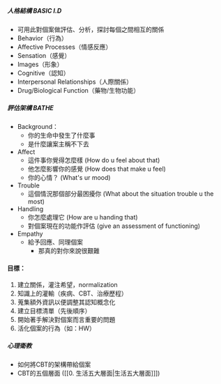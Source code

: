 ##### 人格結構 BASIC I.D
- 可用此對個案做評估、分析，探討每個之間相互的關係
-   Behavior（行為）
- Affective Processes（情感反應）
- Sensation（感覺）
- Images（形象）
- Cognitive（認知）
- Interpersonal Relationships（人際關係）
- Drug/Biological Function（藥物/生物功能）


##### 評估架構 BATHE
- Background：
	- 你的生命中發生了什麼事
	- 是什麼讓案主稱不下去
- Affect
	- 這件事你覺得怎麼樣 (How do u feel about that)
	- 他怎麼影響你的感覺 (How does that make u feel)
	- 你的心情？ (What's ur mood)
- Trouble
	- 這個情況那個部分最困擾你 (What about the situation trouble u the most)
- Handling
	- 你怎麼處理它 (How are u handing that)
	- 對個案現在的功能作評估 (give an assessment of functioning)
- Empathy
	- 給予回應、同理個案
		- 那真的對你來說很艱難

#### 目標：
1. 建立關係，灌注希望，normalization
2. 知識上的灌輸（疾病、CBT、治療歷程）
3. 蒐集額外資訊以便調整其認知概念化
4. 建立目標清單（先後順序）
5. 開始著手解決對個案而言重要的問題
6. 活化個案的行為（如：HW）
##### 心理衛教
- 如何將CBT的架構帶給個案
- CBT的五個層面 ([[0. 生活五大層面|生活五大層面]]])


